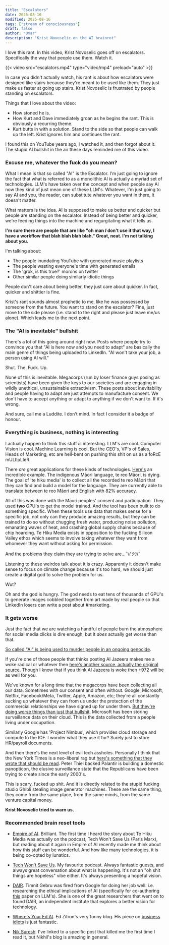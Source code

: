 ```yaml
---
title: "Escalators"
date: 2025-08-16
modified: 2025-08-16
tags: ["stream of consciousness"]
draft: false
author: "Omar"
description: "Krist Novoselic on the AI brainrot"
---
```


I love this rant. In this video, Krist Novoselic goes off on escalators. Specifically the way that people use them. Watch it. 

{{< video src="escalators.mp4" type="video/mp4" preload="auto" >}}

In case you didn't actually watch, his rant is about how escalators were designed like stairs because they're meant to be used like them. They just make us faster at going up stairs. Krist Novoselic is frustrated by people standing on escalators. 

Things that I love about the video:

- How stoned he is.
- How Kurt and Dave immediately groan as he begins the rant. This is obviously a recurring theme.
- Kurt butts in with a solution. Stand to the side so that people can walk up the left. Krist ignores him and continues the rant.

I found this on YouTube years ago, I watched it, and then forgot about it. The stupid AI bullshit in the air these days reminded me of this video.

### Excuse me, whatever the fuck do you mean?

What I mean is that so called "AI" is the Escalator. I'm just going to ignore the fact that what is referred to as a monolithic AI is actually a myriad set of technologies. LLM's have taken over the concept and when people say AI now they kind of just mean one of these LLM's. Whatever, I'm just going to say AI and you, the reader, can substitute whatever you want in there, it doesn't matter.

What matters is the idea. AI is supposed to make us better and quicker but people are standing on the escalator. Instead of being better and quicker, we're feeding things into the machine and regurgitating what it tells us.

**I'm sure there are people that are like "oh man _I_ don't use it that way, I have a workflow that blah blah blah blah." Great, neat. I'm not talking about you.**

I'm talking about:
- The people inundating YouTube with generated music playlists
- The people wasting everyone's time with generated emails
- The 'grok, is this true?' morons on twitter
- Other similar people doing similarly idiotic things

People don't care about being better, they just care about quicker. In fact, quicker and shittier is fine. 

Krist's rant sounds almost prophetic to me, like he was possessed by someone from the future. You want to stand on the escalator? Fine, just move to the side please (i.e. stand to the right and please just leave me/us alone). Which leads me to the next point.

### The "AI is inevitable" bullshit

There's a lot of this going around right now. Posts where people try to convince you that "AI is here now and you need to adapt" are basically the main genre of things being uploaded to LinkedIn. "AI won't take your job, a person using AI will."

Shut. The. Fuck. Up.

None of this is inevitable. Megacorps (run by loser finance guys posing as scientists) have been given the keys to our societies and are engaging in wildly unethical, unsustainable extractivism. These posts about inevitability and people having to adapt are just attempts to manufacture consent. We don't have to accept anything or adapt to anything if we don't want to. If it's wrong.

And sure, call me a Luddite. I don't mind. In fact I consider it a badge of honour.

### Everything is business, nothing is interesting

I actually happen to think this stuff _is_ interesting. LLM's are cool. Computer Vision is cool. Machine Learning is cool. But the CEO's, VP's of Sales, Heads of Marketing, etc are hell-bent on pushing this shit on us as a foRcE mULtIpLIeR.

There _are_ great applications for these kinds of technologies. [Here's](https://tehiku.nz/te-hiku-tech/papa-reo/) an incredible example. The indigenous Māori language, te reo Māori, is dying. The goal of 'te hiku media' is to collect all the recorded te reo Māori that they can find and build a model for the language. They are currently able to translate between te reo Māori and English with 82% accuracy.

All of this was done _with_ the Māori peoples' consent and participation. They used **two** GPU's to get the model trained. And the tool has been built to do something specific. When these tools use data that makes sense for a specific job, not only can they produce amazing results, but they can be trained to do so without chugging fresh water, producing noise pollution, emanating waves of heat, and crashing global supply chains because of chip hoarding. Te Hiku Media exists in opposition to the fucking Silicon Valley ethos which seems to involve taking whatever they want from whomever they want without asking for permission. 

And the problems they claim they are trying to solve are...¯\\_(ツ)_/¯ 

Listening to these weirdos talk about it is crazy. Apparently it doesn't make sense to focus on climate change because it's too hard, we should just create a digital god to solve the problem for us. 

Wut?

Oh and the god is hungry. The god needs to eat tens of thousands of GPU's to generate images cobbled together from art made by real people so that LinkedIn losers can write a post about #marketing.

### It gets worse

Just the fact that we are watching a handful of people burn the atmosphere for social media clicks is dire enough, but it _does_ actually get worse than that.

[So called "AI" is being used to murder people in an ongoing genocide](https://www.aljazeera.com/news/2024/4/4/ai-assisted-genocide-israel-reportedly-used-database-for-gaza-kill-lists).

If you're one of those people that thinks posting Al Jazeera makes me a woke radical or whatever then [here's another source, actually the original source](
https://www.972mag.com/lavender-ai-israeli-army-gaza/). Though I know that if you think Al Jazeera is woke then +972 will be as well for you.

We've known for a long time that the megacorps have been collecting all our data. Sometimes with our consent and often without. Google, Microsoft, Netflix, Facebook/Meta, Twitter, Apple, Amazon, etc; they're all constantly sucking up whatever they can from us under the protection of the commercial relationships we have signed up for under them. [But they're doing worse things than just that bullshit](https://www.972mag.com/microsoft-8200-intelligence-surveillance-cloud-azure/). Microsoft has been storing surveillance data on their cloud. This is the data collected from a people living under occupation.

Similarly Google has 'Project Nimbus', which provides cloud storage and compute to the IOF. I wonder what they use it for? Surely just to store HR/payroll documents.

And then there's the next level of evil tech assholes. Personally I think that the New York Times is a neo-liberal rag but [here's something that they wrote that should be read](https://www.nytimes.com/2025/05/30/technology/trump-palantir-data-americans.html). Peter Thiel backed Palantir is building a domestic panopticon, the elusive surveillance state that the Republicans have been trying to create since the early 2000's.

This is scary, fucked up shit. And it is directly related to the stupid fucking studio Ghibli stealing image generator machines. These are the same thing, they come from the same place, from the same minds, from the same venture capital money.

**Krist Novoselic tried to warn us.**

### Recommended brain reset tools

- [Empire of AI](https://karendhao.com/). Brilliant. The first time I heard the story about Te Hiku Media was actually on the podcast, Tech Won't Save Us (Paris Marx), but reading about it again in Empire of AI recently made me think about how this stuff can be wonderful. And how like many technologies, it is being co-opted by lunatics.

- [Tech Won't Save Us](https://www.techwontsave.us/). My favourite podcast. Always fantastic guests, and always great conversation about what is happening. It's not an "oh shit things are hopeless" vibe either. It's always presenting a hopeful vision.

- [DAIR](https://www.dair-institute.org/). Timnit Gebru was fired from Google for doing her job well. i.e. researching the ethical implications of AI (specifically for co-authoring [this](https://dl.acm.org/doi/10.1145/3442188.3445922) paper on LLM's). She is one of the great researchers that went on to found DAIR, an independent institute that explores a better vision for technology.

- [Where's Your Ed At](https://www.wheresyoured.at/). Ed Zitron's very funny blog. His piece on [business idiots](https://www.wheresyoured.at/) is just fantastic.

- [Nik Suresh](https://ludic.mataroa.blog/blog/i-will-fucking-piledrive-you-if-you-mention-ai-again/?ref=wheresyoured.at). I've linked to a specific post that killed me the first time I read it, but Nikhil's blog is amazing in general.